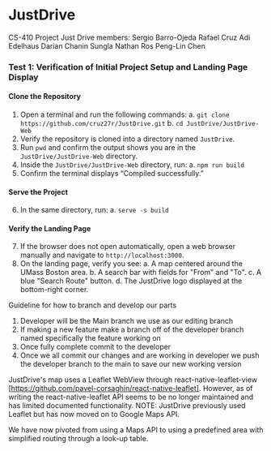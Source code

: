 # JustDrive
CS-410 Project Just Drive
members:
Sergio Barro-Ojeda
Rafael Cruz
Adi Edelhaus
Darian
Chanin Sungla
Nathan Ros
Peng-Lin Chen


### Test 1: Verification of Initial Project Setup and Landing Page Display
 
#### Clone the Repository
1. Open a terminal and run the following commands:
  a. `git clone https://github.com/cruz27r/JustDrive.git`
  b. `cd JustDrive/JustDrive-Web`
2. Verify the repository is cloned into a directory named `JustDrive`.
3. Run `pwd` and confirm the output shows you are in the `JustDrive/JustDrive-Web` directory.
4. Inside the `JustDrive/JustDrive-Web` directory, run:
  a. `npm run build`
5. Confirm the terminal displays “Compiled successfully.”
 
#### Serve the Project
6. In the same directory, run:
  a. `serve -s build`
 
#### Verify the Landing Page
7. If the browser does not open automatically, open a web browser manually and navigate to `http://localhost:3000`.
8. On the landing page, verify you see:
  a. A map centered around the UMass Boston area.
  b. A search bar with fields for "From" and "To".
  c. A blue "Search Route" button.
  d. The JustDrive logo displayed at the bottom-right corner.

Guideline for how to branch and develop our parts

  1) Developer will be the Main branch we use as our editing branch
  2) If making a new feature make a branch off of the developer branch named specifically the feature working on
  3) Once fully complete commit to the developer
  4) Once we all commit our changes and are working in developer we push the developer branch to the main to save our new working version

JustDrive's map uses a Leaflet WebView through react-native-leaflet-view [https://github.com/pavel-corsaghin/react-native-leaflet]. However, as of writing the react-native-leaflet API seems to be no longer maintained and has limited documented functionality. NOTE: JustDrive previously used Leaflet but has now moved on to Google Maps API.

We have now pivoted from using a Maps API to using a predefined area with simplified routing through a look-up table.